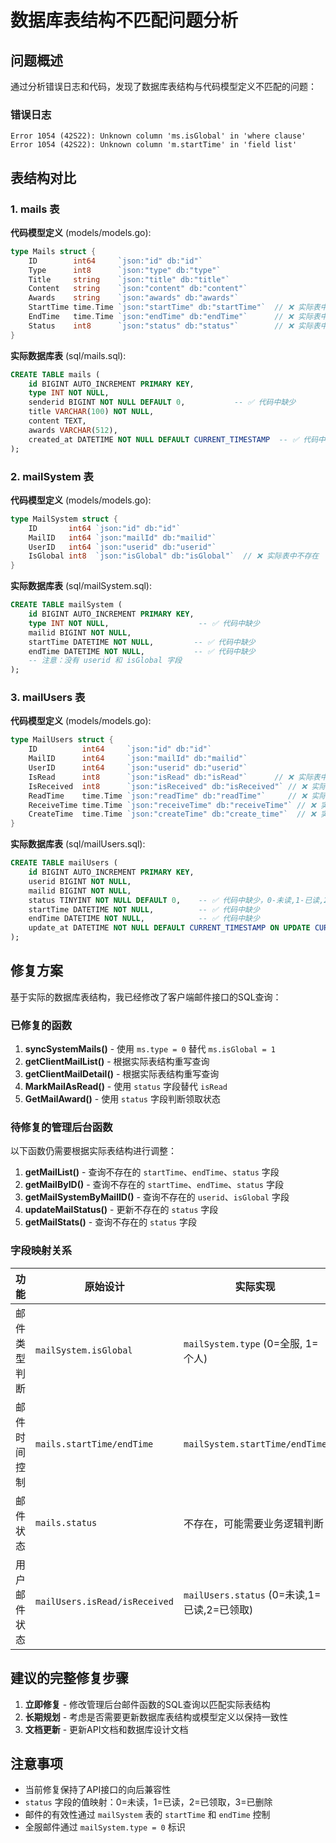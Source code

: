 # 数据库表结构不匹配问题分析

## 问题概述

通过分析错误日志和代码，发现了数据库表结构与代码模型定义不匹配的问题：

### 错误日志
```
Error 1054 (42S22): Unknown column 'ms.isGlobal' in 'where clause'
Error 1054 (42S22): Unknown column 'm.startTime' in 'field list'
```

## 表结构对比

### 1. mails 表

**代码模型定义** (models/models.go):
```go
type Mails struct {
    ID        int64     `json:"id" db:"id"`
    Type      int8      `json:"type" db:"type"`
    Title     string    `json:"title" db:"title"`
    Content   string    `json:"content" db:"content"`
    Awards    string    `json:"awards" db:"awards"`
    StartTime time.Time `json:"startTime" db:"startTime"`  // ❌ 实际表中不存在
    EndTime   time.Time `json:"endTime" db:"endTime"`      // ❌ 实际表中不存在
    Status    int8      `json:"status" db:"status"`        // ❌ 实际表中不存在
}
```

**实际数据库表** (sql/mails.sql):
```sql
CREATE TABLE mails (
    id BIGINT AUTO_INCREMENT PRIMARY KEY,
    type INT NOT NULL,
    senderid BIGINT NOT NULL DEFAULT 0,           -- ✅ 代码中缺少
    title VARCHAR(100) NOT NULL,
    content TEXT,
    awards VARCHAR(512),
    created_at DATETIME NOT NULL DEFAULT CURRENT_TIMESTAMP  -- ✅ 代码中缺少
);
```

### 2. mailSystem 表

**代码模型定义** (models/models.go):
```go
type MailSystem struct {
    ID       int64 `json:"id" db:"id"`
    MailID   int64 `json:"mailId" db:"mailid"`
    UserID   int64 `json:"userid" db:"userid"`
    IsGlobal int8  `json:"isGlobal" db:"isGlobal"`  // ❌ 实际表中不存在
}
```

**实际数据库表** (sql/mailSystem.sql):
```sql
CREATE TABLE mailSystem (
    id BIGINT AUTO_INCREMENT PRIMARY KEY,
    type INT NOT NULL,                    -- ✅ 代码中缺少
    mailid BIGINT NOT NULL,
    startTime DATETIME NOT NULL,         -- ✅ 代码中缺少
    endTime DATETIME NOT NULL,           -- ✅ 代码中缺少
    -- 注意：没有 userid 和 isGlobal 字段
);
```

### 3. mailUsers 表

**代码模型定义** (models/models.go):
```go
type MailUsers struct {
    ID          int64     `json:"id" db:"id"`
    MailID      int64     `json:"mailId" db:"mailid"`
    UserID      int64     `json:"userid" db:"userid"`
    IsRead      int8      `json:"isRead" db:"isRead"`      // ❌ 实际表中不存在
    IsReceived  int8      `json:"isReceived" db:"isReceived"` // ❌ 实际表中不存在
    ReadTime    time.Time `json:"readTime" db:"readTime"`     // ❌ 实际表中不存在
    ReceiveTime time.Time `json:"receiveTime" db:"receiveTime"` // ❌ 实际表中不存在
    CreateTime  time.Time `json:"createTime" db:"create_time"`  // ❌ 实际表中不存在
}
```

**实际数据库表** (sql/mailUsers.sql):
```sql
CREATE TABLE mailUsers (
    id BIGINT AUTO_INCREMENT PRIMARY KEY,
    userid BIGINT NOT NULL,
    mailid BIGINT NOT NULL,
    status TINYINT NOT NULL DEFAULT 0,    -- ✅ 代码中缺少，0-未读,1-已读,2-已领取,3-已删除
    startTime DATETIME NOT NULL,          -- ✅ 代码中缺少
    endTime DATETIME NOT NULL,            -- ✅ 代码中缺少
    update_at DATETIME NOT NULL DEFAULT CURRENT_TIMESTAMP ON UPDATE CURRENT_TIMESTAMP
);
```

## 修复方案

基于实际的数据库表结构，我已经修改了客户端邮件接口的SQL查询：

### 已修复的函数
1. **syncSystemMails()** - 使用 `ms.type = 0` 替代 `ms.isGlobal = 1`
2. **getClientMailList()** - 根据实际表结构重写查询
3. **getClientMailDetail()** - 根据实际表结构重写查询
4. **MarkMailAsRead()** - 使用 `status` 字段替代 `isRead`
5. **GetMailAward()** - 使用 `status` 字段判断领取状态

### 待修复的管理后台函数
以下函数仍需要根据实际表结构进行调整：
1. **getMailList()** - 查询不存在的 `startTime`、`endTime`、`status` 字段
2. **getMailByID()** - 查询不存在的 `startTime`、`endTime`、`status` 字段
3. **getMailSystemByMailID()** - 查询不存在的 `userid`、`isGlobal` 字段
4. **updateMailStatus()** - 更新不存在的 `status` 字段
5. **getMailStats()** - 查询不存在的 `status` 字段

### 字段映射关系

| 功能 | 原始设计 | 实际实现 |
|------|----------|----------|
| 邮件类型判断 | `mailSystem.isGlobal` | `mailSystem.type` (0=全服, 1=个人) |
| 邮件时间控制 | `mails.startTime/endTime` | `mailSystem.startTime/endTime` |
| 邮件状态 | `mails.status` | 不存在，可能需要业务逻辑判断 |
| 用户邮件状态 | `mailUsers.isRead/isReceived` | `mailUsers.status` (0=未读,1=已读,2=已领取) |

## 建议的完整修复步骤

1. **立即修复** - 修改管理后台邮件函数的SQL查询以匹配实际表结构
2. **长期规划** - 考虑是否需要更新数据库表结构或模型定义以保持一致性
3. **文档更新** - 更新API文档和数据库设计文档

## 注意事项

- 当前修复保持了API接口的向后兼容性
- `status` 字段的值映射：0=未读，1=已读，2=已领取，3=已删除
- 邮件的有效性通过 `mailSystem` 表的 `startTime` 和 `endTime` 控制
- 全服邮件通过 `mailSystem.type = 0` 标识